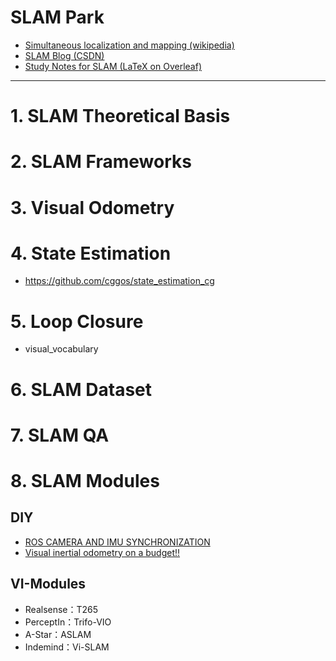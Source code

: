 # SLAM Park

* [Simultaneous localization and mapping (wikipedia)](https://en.wikipedia.org/wiki/Simultaneous_localization_and_mapping)
* [SLAM Blog (CSDN)](https://blog.csdn.net/u011178262/article/category/7456224)
* [Study Notes for SLAM (LaTeX on Overleaf)](https://www.overleaf.com/read/gtmwqbvfctkn)

-----

# 1. SLAM Theoretical Basis

# 2. SLAM Frameworks

# 3. Visual Odometry

# 4. State Estimation

* https://github.com/cggos/state_estimation_cg

# 5. Loop Closure

* visual_vocabulary

# 6. SLAM Dataset

# 7. SLAM QA

# 8. SLAM Modules

## DIY

* [ROS CAMERA AND IMU SYNCHRONIZATION](http://grauonline.de/wordpress/?page_id=1951)
* [Visual inertial odometry on a budget!!](https://riccardogiubilato.github.io/visual/odometry/2017/12/12/Visual-Inertial-Odometry-On-A-Budget.html)

## VI-Modules

* Realsense：T265
* PerceptIn：Trifo-VIO
* A-Star：ASLAM
* Indemind：Vi-SLAM
